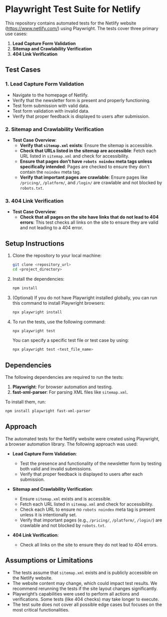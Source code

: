 # Playwright Test Suite for Netlify

This repository contains automated tests for the Netlify website (https://www.netlify.com/) using Playwright. The tests cover three primary use cases:

1. **Lead Capture Form Validation**
2. **Sitemap and Crawlability Verification**
3. **404 Link Verification**

## Test Cases

### 1. Lead Capture Form Validation

- Navigate to the homepage of Netlify.
- Verify that the newsletter form is present and properly functioning.
- Test form submission with valid data.
- Test form validation with invalid data.
- Verify that proper feedback is displayed to users after submission.

### 2. Sitemap and Crawlability Verification

- **Test Case Overview**:
  - **Verify that `sitemap.xml` exists**: Ensure the sitemap is accessible.
  - **Check that URLs listed in the sitemap are accessible**: Fetch each URL listed in `sitemap.xml` and check for accessibility.
  - **Ensure that pages don't have `robots noindex` meta tags unless specifically intended**: Pages are checked to ensure they don't contain the `noindex` meta tag.
  - **Verify that important pages are crawlable**: Ensure pages like `/pricing/`, `/platform/`, and `/login/` are crawlable and not blocked by `robots.txt`.

### 3. 404 Link Verification

- **Test Case Overview**:
  - **Check that all pages on the site have links that do not lead to 404 errors**: This test checks all links on the site to ensure they are valid and not leading to a 404 error.

## Setup Instructions

1. Clone the repository to your local machine:

   ```bash
   git clone <repository_url>
   cd <project_directory>
   ```

2. Install the dependencies:

   ```bash
   npm install
   ```

3. (Optional) If you do not have Playwright installed globally, you can run this command to install Playwright browsers:

   ```bash
   npx playwright install
   ```

4. To run the tests, use the following command:

   ```bash
   npx playwright test
   ```

   You can specify a specific test file or test case by using:

   ```bash
   npx playwright test <test_file_name>
   ```

## Dependencies

The following dependencies are required to run the tests:

1. **Playwright**: For browser automation and testing.
2. **fast-xml-parser**: For parsing XML files like `sitemap.xml`.

To install them, run:

```bash
npm install playwright fast-xml-parser
```

## Approach

The automated tests for the Netlify website were created using Playwright, a browser automation library. The following approach was used:

- **Lead Capture Form Validation**:

  - Test the presence and functionality of the newsletter form by testing both valid and invalid submissions.
  - Verify that proper feedback is displayed to users after each submission.

- **Sitemap and Crawlability Verification**:

  - Ensure `sitemap.xml` exists and is accessible.
  - Fetch each URL listed in `sitemap.xml` and check for accessibility.
  - Check each URL to ensure no `robots noindex` meta tag is present unless it is intentionally set.
  - Verify that important pages (e.g., `/pricing/`, `/platform/`, `/login/`) are crawlable and not blocked by `robots.txt`.

- **404 Link Verification**:
  - Check all links on the site to ensure they do not lead to 404 errors.

## Assumptions or Limitations

- The tests assume that `sitemap.xml` exists and is publicly accessible on the Netlify website.
- The website content may change, which could impact test results. We recommend rerunning the tests if the site layout changes significantly.
- Playwright’s capabilities were used to perform all actions and verifications. Some tests (like 404 checks) may take longer to execute.
- The test suite does not cover all possible edge cases but focuses on the most critical functionalities.
